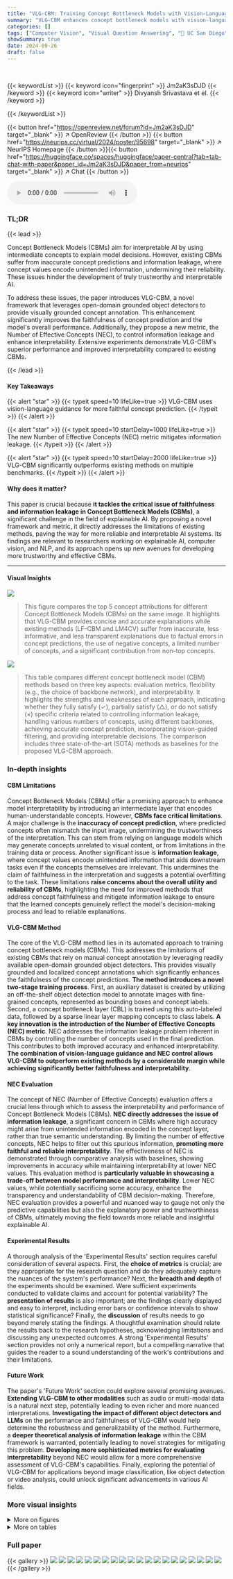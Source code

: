 ```yaml
---
title: "VLG-CBM: Training Concept Bottleneck Models with Vision-Language Guidance"
summary: "VLG-CBM enhances concept bottleneck models with vision-language guidance for faithful interpretability and improved accuracy."
categories: []
tags: ["Computer Vision", "Visual Question Answering", "🏢 UC San Diego",]
showSummary: true
date: 2024-09-26
draft: false
---
```


<br>

{{< keywordList >}}
{{< keyword icon="fingerprint" >}} Jm2aK3sDJD {{< /keyword >}}
{{< keyword icon="writer" >}} Divyansh Srivastava et el. {{< /keyword >}}
 
{{< /keywordList >}}

{{< button href="https://openreview.net/forum?id=Jm2aK3sDJD" target="_blank" >}}
↗ OpenReview
{{< /button >}}
{{< button href="https://neurips.cc/virtual/2024/poster/95698" target="_blank" >}}
↗ NeurIPS Homepage
{{< /button >}}{{< button href="https://huggingface.co/spaces/huggingface/paper-central?tab=tab-chat-with-paper&paper_id=Jm2aK3sDJD&paper_from=neurips" target="_blank" >}}
↗ Chat
{{< /button >}}



<audio controls>
    <source src="https://ai-paper-reviewer.com/Jm2aK3sDJD/podcast.wav" type="audio/wav">
    Your browser does not support the audio element.
</audio>


### TL;DR


{{< lead >}}

Concept Bottleneck Models (CBMs) aim for interpretable AI by using intermediate concepts to explain model decisions.  However, existing CBMs suffer from inaccurate concept predictions and information leakage, where concept values encode unintended information, undermining their reliability.  These issues hinder the development of truly trustworthy and interpretable AI. 

To address these issues, the paper introduces VLG-CBM, a novel framework that leverages open-domain grounded object detectors to provide visually grounded concept annotation. This enhancement significantly improves the faithfulness of concept prediction and the model's overall performance.  Additionally, they propose a new metric, the Number of Effective Concepts (NEC), to control information leakage and enhance interpretability.  Extensive experiments demonstrate VLG-CBM's superior performance and improved interpretability compared to existing CBMs.

{{< /lead >}}


#### Key Takeaways

{{< alert "star" >}}
{{< typeit speed=10 lifeLike=true >}} VLG-CBM uses vision-language guidance for more faithful concept prediction. {{< /typeit >}}
{{< /alert >}}

{{< alert "star" >}}
{{< typeit speed=10 startDelay=1000 lifeLike=true >}} The new Number of Effective Concepts (NEC) metric mitigates information leakage. {{< /typeit >}}
{{< /alert >}}

{{< alert "star" >}}
{{< typeit speed=10 startDelay=2000 lifeLike=true >}} VLG-CBM significantly outperforms existing methods on multiple benchmarks. {{< /typeit >}}
{{< /alert >}}

#### Why does it matter?
This paper is crucial because **it tackles the critical issue of faithfulness and information leakage in Concept Bottleneck Models (CBMs)**, a significant challenge in the field of explainable AI.  By proposing a novel framework and metric, it directly addresses the limitations of existing methods, paving the way for more reliable and interpretable AI systems.  Its findings are relevant to researchers working on explainable AI, computer vision, and NLP, and its approach opens up new avenues for developing more trustworthy and effective CBMs.

------
#### Visual Insights



![](https://ai-paper-reviewer.com/Jm2aK3sDJD/figures_1_1.jpg)

> This figure compares the top 5 concept attributions for different Concept Bottleneck Models (CBMs) on the same image.  It highlights that VLG-CBM provides concise and accurate explanations while existing methods (LF-CBM and LM4CV) suffer from inaccurate, less informative, and less transparent explanations due to factual errors in concept predictions, the use of negative concepts, a limited number of concepts, and a significant contribution from non-top concepts.





![](https://ai-paper-reviewer.com/Jm2aK3sDJD/tables_2_1.jpg)

> This table compares different concept bottleneck model (CBM) methods based on three key aspects: evaluation metrics, flexibility (e.g., the choice of backbone network), and interpretability.  It highlights the strengths and weaknesses of each approach, indicating whether they fully satisfy (✓), partially satisfy (△), or do not satisfy (×) specific criteria related to controlling information leakage, handling various numbers of concepts, using different backbones, achieving accurate concept prediction, incorporating vision-guided filtering, and providing interpretable decisions.  The comparison includes three state-of-the-art (SOTA) methods as baselines for the proposed VLG-CBM approach.





### In-depth insights


#### CBM Limitations
Concept Bottleneck Models (CBMs) offer a promising approach to enhance model interpretability by introducing an intermediate layer that encodes human-understandable concepts.  However, **CBMs face critical limitations**.  A major challenge is the **inaccuracy of concept prediction**, where predicted concepts often mismatch the input image, undermining the trustworthiness of the interpretation. This can stem from relying on language models which may generate concepts unrelated to visual content, or from limitations in the training data or process. Another significant issue is **information leakage**, where concept values encode unintended information that aids downstream tasks even if the concepts themselves are irrelevant.  This undermines the claim of faithfulness in the interpretation and suggests a potential overfitting to the task.  These limitations **raise concerns about the overall utility and reliability of CBMs**, highlighting the need for improved methods that address concept faithfulness and mitigate information leakage to ensure that the learned concepts genuinely reflect the model's decision-making process and lead to reliable explanations.

#### VLG-CBM Method
The core of the VLG-CBM method lies in its automated approach to training concept bottleneck models (CBMs). This addresses the limitations of existing CBMs that rely on manual concept annotation by leveraging readily available open-domain grounded object detectors. This provides visually grounded and localized concept annotations which significantly enhances the faithfulness of the concept predictions.  **The method introduces a novel two-stage training process**. First, an auxiliary dataset is created by utilizing an off-the-shelf object detection model to annotate images with fine-grained concepts, represented as bounding boxes and concept labels.  Second, a concept bottleneck layer (CBL) is trained using this auto-labeled data, followed by a sparse linear layer mapping concepts to class labels.  **A key innovation is the introduction of the Number of Effective Concepts (NEC) metric**. NEC addresses the information leakage problem inherent in CBMs by controlling the number of concepts used in the final prediction. This contributes to both improved accuracy and enhanced interpretability.  **The combination of vision-language guidance and NEC control allows VLG-CBM to outperform existing methods by a considerable margin while achieving significantly better faithfulness and interpretability**.

#### NEC Evaluation
The concept of NEC (Number of Effective Concepts) evaluation offers a crucial lens through which to assess the interpretability and performance of Concept Bottleneck Models (CBMs).  **NEC directly addresses the issue of information leakage**, a significant concern in CBMs where high accuracy might arise from unintended information encoded in the concept layer, rather than true semantic understanding. By limiting the number of effective concepts, NEC helps to filter out this spurious information, **promoting more faithful and reliable interpretability**.  The effectiveness of NEC is demonstrated through comparative analysis with baselines, showing improvements in accuracy while maintaining interpretability at lower NEC values. This evaluation method is **particularly valuable in showcasing a trade-off between model performance and interpretability**. Lower NEC values, while potentially sacrificing some accuracy, enhance the transparency and understandability of CBM decision-making.  Therefore, NEC evaluation provides a powerful and nuanced way to gauge not only the predictive capabilities but also the explanatory power and trustworthiness of CBMs, ultimately moving the field towards more reliable and insightful explainable AI.

#### Experimental Results
A thorough analysis of the 'Experimental Results' section requires careful consideration of several aspects.  First, the **choice of metrics** is crucial;  are they appropriate for the research question and do they adequately capture the nuances of the system's performance?  Next, the **breadth and depth** of the experiments should be examined.  Were sufficient experiments conducted to validate claims and account for potential variability?  The **presentation of results** is also important; are the findings clearly displayed and easy to interpret, including error bars or confidence intervals to show statistical significance?  Finally, the **discussion** of results needs to go beyond merely stating the findings.  A thoughtful examination should relate the results back to the research hypotheses, acknowledging limitations and discussing any unexpected outcomes. A strong 'Experimental Results' section provides not only a numerical report, but a compelling narrative that guides the reader to a sound understanding of the work's contributions and their limitations.

#### Future Work
The paper's 'Future Work' section could explore several promising avenues. **Extending VLG-CBM to other modalities** such as audio or multi-modal data is a natural next step, potentially leading to even richer and more nuanced interpretations.  **Investigating the impact of different object detectors and LLMs** on the performance and faithfulness of VLG-CBM would help determine the robustness and generalizability of the method.  Furthermore, a **deeper theoretical analysis of information leakage** within the CBM framework is warranted, potentially leading to novel strategies for mitigating this problem.  **Developing more sophisticated metrics for evaluating interpretability** beyond NEC would allow for a more comprehensive assessment of VLG-CBM's capabilities. Finally, exploring the potential of VLG-CBM for applications beyond image classification, like object detection or video analysis, could unlock significant advancements in various AI fields.


### More visual insights

<details>
<summary>More on figures
</summary>


![](https://ai-paper-reviewer.com/Jm2aK3sDJD/figures_3_1.jpg)

> This figure illustrates the pipeline of the Vision-Language-Guided Concept Bottleneck Model (VLG-CBM). It starts with obtaining candidate concepts from Large Language Models (LLMs) based on prompts about the image class. Then, a grounded object detector identifies bounding boxes of these concepts within an input image. This generates an auto-labeled dataset consisting of images, concepts (as detected in bounding boxes), and class labels. This dataset is then used to train a Concept Bottleneck Layer (CBL) and a final learning predictor. The CBL maps image features to concept logits using a multilabel binary cross-entropy loss, while the learning predictor maps concept logits to class labels using a multiclass cross-entropy loss. This entire pipeline demonstrates the automated and guided approach to train the CBM.


![](https://ai-paper-reviewer.com/Jm2aK3sDJD/figures_6_1.jpg)

> This figure compares the test accuracy of three different models (VLG-CBM, LF-CBM, and a model with a randomly initialized concept bottleneck layer) across varying numbers of effective concepts (NEC).  The x-axis represents the NEC, and the y-axis represents the test accuracy.  It demonstrates how the accuracy of each model changes as the number of effective concepts increases, highlighting the relationship between interpretability (controlled by NEC) and performance.


![](https://ai-paper-reviewer.com/Jm2aK3sDJD/figures_8_1.jpg)

> This figure shows the top 5 images that activate the neurons for four example concepts in the VLG-CBM model trained on the CUB dataset.  The concepts are: (a) black face, (b) black plumage, (c) brown or gray body, (d) small black head. This visualization demonstrates that the model learns concepts that align with human perception of visual features.


![](https://ai-paper-reviewer.com/Jm2aK3sDJD/figures_18_1.jpg)

> This figure compares the top 5 concept attributions for the decisions of VLG-CBM and three other Concept Bottleneck Models (CBMs): LF-CBM, LM4CV, and a method from Yang et al.  VLG-CBM shows concise and accurate concept attributions, while the other methods show less informative negative concepts, inaccurate concepts not matching the image, or a significant portion of contributions from non-top concepts. This highlights VLG-CBM's improved faithfulness and interpretability.


![](https://ai-paper-reviewer.com/Jm2aK3sDJD/figures_19_1.jpg)

> This figure compares the accuracy of VLG-CBM against LF-CBM and a randomly initialized CBL across different NEC (Number of Effective Concepts) values.  It demonstrates that VLG-CBM outperforms the other methods, especially when NEC is small. The graph visually shows how accuracy changes with increasing NEC, highlighting the impact of information leakage in CBMs with higher NEC.


![](https://ai-paper-reviewer.com/Jm2aK3sDJD/figures_20_1.jpg)

> This figure compares the top 5 concept attributions for four different methods (VLG-CBM, LF-CBM, LM4CV, and a random baseline) in explaining their decisions for the same image.  It highlights the differences in accuracy, conciseness, and faithfulness of the concept attributions produced by each method. VLG-CBM's attributions are shown as accurate, concise, and visually grounded, in contrast to the others which often include inaccurate or irrelevant concepts.


![](https://ai-paper-reviewer.com/Jm2aK3sDJD/figures_20_2.jpg)

> This figure compares the decision explanations of VLG-CBM with three other existing methods (LF-CBM, LM4CV, and a method from Yang et al. [27]).  The comparison focuses on the top 5 contributing concepts to the model's decision for each method. It highlights the concise and accurate explanations provided by VLG-CBM compared to the less informative or inaccurate explanations from the other methods. Key differences noted are that VLG-CBM uses only positive concepts, while LF-CBM frequently uses negative concepts; LM4CV uses concepts unrelated to the image; and all three alternative methods have significant contributions from non-top concepts, reducing transparency.


![](https://ai-paper-reviewer.com/Jm2aK3sDJD/figures_20_3.jpg)

> This figure compares the top 5 concept contributions used by four different models (VLG-CBM, LF-CBM, LM4CV, and a baseline) to explain their decisions for a given image.  The comparison highlights the differences in accuracy and faithfulness of concept predictions, showing how VLG-CBM provides more concise and accurate explanations aligned with human perception compared to existing methods which often rely on inaccurate, negative, or irrelevant concepts.


![](https://ai-paper-reviewer.com/Jm2aK3sDJD/figures_21_1.jpg)

> This figure compares the top 5 concept contributions used by VLG-CBM and existing methods (LF-CBM, LM4CV) to explain their decisions for a given image. It highlights the differences in the accuracy, conciseness, and faithfulness of concept attributions among these methods, showing that VLG-CBM provides more concise and accurate explanations.


![](https://ai-paper-reviewer.com/Jm2aK3sDJD/figures_21_2.jpg)

> This figure compares the top 5 contributing concepts for the decisions made by VLG-CBM and three other existing methods (LF-CBM, LM4CV, and LaMCV) for a sample image.  It highlights that VLG-CBM offers more concise and accurate concept attributions, unlike the others which may use negative concepts, irrelevant concepts, or a significant number of non-top contributing concepts, making the explanation less informative and transparent.


![](https://ai-paper-reviewer.com/Jm2aK3sDJD/figures_23_1.jpg)

> This figure compares the decision explanations of VLG-CBM with three other methods (LF-CBM, LM4CV, and LaBo) by listing the top 5 contributing concepts for each method's decisions. The comparison highlights that VLG-CBM provides concise and accurate explanations, while the other methods suffer from issues like inaccurate concept predictions, use of negative concepts, and a significant portion of contribution from non-top concepts, which makes their decisions less transparent.  The figure demonstrates the superior accuracy and interpretability of the proposed VLG-CBM model.


![](https://ai-paper-reviewer.com/Jm2aK3sDJD/figures_24_1.jpg)

> This figure compares the top 5 contributing concepts to the decision made by VLG-CBM and three other methods (LF-CBM, LM4CV, and LaBo). It highlights that VLG-CBM provides concise and accurate explanations, unlike the other methods which may use negative concepts, irrelevant concepts, or a significant portion of contributions from non-top concepts, thereby hindering the interpretability of the decisions.


![](https://ai-paper-reviewer.com/Jm2aK3sDJD/figures_25_1.jpg)

> This figure compares the top 5 concept contributions used by four different methods (VLG-CBM, LF-CBM, LM4CV, and a baseline) to explain their classification decisions for a bird image.  It highlights that VLG-CBM provides more concise and accurate explanations compared to other methods, which often include inaccurate, irrelevant, or non-visual concepts, or rely too heavily on non-top concept contributions for the explanation. 


![](https://ai-paper-reviewer.com/Jm2aK3sDJD/figures_26_1.jpg)

> This figure compares the top 5 concept contributions used by VLG-CBM and three other methods (LF-CBM, LM4CV, and LaBo) to explain their decisions for the same image.  It highlights that VLG-CBM provides more concise, accurate, and visually grounded explanations compared to the others, which suffer from inaccurate concept predictions, negative concepts, and information leakage from non-visual concepts.


![](https://ai-paper-reviewer.com/Jm2aK3sDJD/figures_27_1.jpg)

> This figure compares the decision explanations of VLG-CBM with three other methods (LF-CBM, LM4CV, and a baseline).  It highlights that VLG-CBM provides more concise and accurate concept attributions, unlike the other methods which show various issues like using negative concepts, inaccurate concept predictions, or relying heavily on non-top concepts for the decision. This impacts the interpretability and faithfulness of the explanations.


![](https://ai-paper-reviewer.com/Jm2aK3sDJD/figures_28_1.jpg)

> This figure compares the decision explanations of VLG-CBM with three other concept bottleneck models (LF-CBM, LM4CV, and LM4CV).  It shows the top 5 contributing concepts for each model's decision on the same image. VLG-CBM provides concise and accurate concept attributions, while the other methods show shortcomings such as using negative concepts (LF-CBM), inaccurate concept predictions (LM4CV), and a significant contribution from non-top concepts, leading to less transparent decisions.  The figure highlights VLG-CBM's superior interpretability and accuracy.


![](https://ai-paper-reviewer.com/Jm2aK3sDJD/figures_29_1.jpg)

> This figure compares the top 5 concept contributions used by VLG-CBM and other existing methods (LF-CBM, LM4CV) to explain their decisions for a bird image.  It highlights that VLG-CBM provides concise and accurate explanations, while others use inaccurate, less informative, or non-visual concepts, thus affecting transparency.


![](https://ai-paper-reviewer.com/Jm2aK3sDJD/figures_30_1.jpg)

> This figure compares the top 5 contributing concepts for decision explanations from VLG-CBM and three other methods (LF-CBM, LM4CV, and LaBo). It highlights the differences in accuracy, conciseness, and faithfulness of concept attribution across these methods. VLG-CBM demonstrates more concise, accurate, and visually grounded explanations compared to the others.


![](https://ai-paper-reviewer.com/Jm2aK3sDJD/figures_31_1.jpg)

> This figure compares the decision explanations of VLG-CBM and three other methods (LF-CBM, LM4CV, and a baseline) by showing the top 5 contributing concepts for each method's decision on an example image.  VLG-CBM provides concise and accurate explanations based on relevant visual concepts. The other methods suffer from problems such as using negative concepts (LF-CBM), using concepts that do not match the image (LM4CV), and having a significant portion of the decision coming from non-top concepts, making explanations less transparent.


</details>




<details>
<summary>More on tables
</summary>


![](https://ai-paper-reviewer.com/Jm2aK3sDJD/tables_8_1.jpg)
> This table presents a comparison of the performance of the proposed Vision-Language-Guided Concept Bottleneck Model (VLG-CBM) against several state-of-the-art baselines on five image classification datasets.  The metrics used are accuracy at NEC=5 (Acc@5) and average accuracy across different numbers of effective concepts (NECs).  Note that some baseline methods were not applicable to all datasets due to their reliance on specific architectures or backbones.

![](https://ai-paper-reviewer.com/Jm2aK3sDJD/tables_8_2.jpg)
> This table presents a performance comparison between different methods (LF-CBM, LM4CV, LaBo, and VLG-CBM) on the ImageNet and CUB datasets.  The backbone used is CLIP-RN50.  The metrics used are Accuracy at NEC=5 (Acc@5) and Average Accuracy (Avg. Acc) across different NEC values.  VLG-CBM shows superior performance compared to the baseline methods on both datasets and for both metrics.

![](https://ai-paper-reviewer.com/Jm2aK3sDJD/tables_9_1.jpg)
> This table compares different concept bottleneck model (CBM) methods based on their ability to control information leakage, flexibility in choosing the backbone, accuracy of concept prediction, and overall interpretability.  It uses checkmarks (✓), partial checkmarks (△), and crosses (×) to indicate whether each method satisfies, partially satisfies, or fails to satisfy these criteria, respectively.  The table highlights the advantages of the proposed VLG-CBM method in comparison to state-of-the-art methods.

![](https://ai-paper-reviewer.com/Jm2aK3sDJD/tables_16_1.jpg)
> This ablation study analyzes the impact of varying the confidence threshold (T) on the accuracy of the VLG-CBM model.  The threshold determines which bounding boxes from the object detector are included in the concept annotations.  The table shows that there is minimal change in accuracy at NEC=5 and average accuracy across various values of T, indicating that the model is robust to this hyperparameter.

![](https://ai-paper-reviewer.com/Jm2aK3sDJD/tables_17_1.jpg)
> This table compares different methods for training concept bottleneck models based on their ability to control information leakage, flexibility in choosing a model backbone, accuracy of concept prediction, whether concept filtering is vision-guided, and the interpretability of the final decision.  The symbols ✓, △, and × indicate whether a method fully satisfies, partially satisfies, or does not satisfy a given requirement, respectively. The table also includes a comparison to state-of-the-art (SOTA) methods (LF-CBM, LaBo, and LM4CV).

![](https://ai-paper-reviewer.com/Jm2aK3sDJD/tables_22_1.jpg)
> This table compares the performance of the proposed VLG-CBM model against three state-of-the-art concept bottleneck models (LF-CBM, LaBo, LM4CV) and a random baseline across five image classification datasets (CIFAR10, CIFAR100, CUB, Places365, ImageNet).  The table presents the accuracy at NEC=5 (Acc@5) and the average accuracy across different NEC values.  Note that LaBo and LM4CV are not applicable ('N/A') for all datasets, due to limitations in their architecture or availability.

![](https://ai-paper-reviewer.com/Jm2aK3sDJD/tables_22_2.jpg)
> This table compares several methods for training concept bottleneck models (CBMs) based on three key aspects: evaluation (control over information leakage, accurate concept prediction, vision-guided concept filtering), flexibility (flexible backbone, unlimited concept numbers), and interpretability (interpretable decision).  Each method (LF-CBM, LaBo, LM4CV, and VLG-CBM) is evaluated using checkmarks representing whether it fully satisfies (✓), partially satisfies (△), or does not satisfy (×) each criterion.

![](https://ai-paper-reviewer.com/Jm2aK3sDJD/tables_23_1.jpg)
> This table compares different methods for training concept bottleneck models (CBM) based on three key aspects: evaluation (control on information leakage, accurate concept prediction, vision-guided concept filtering), flexibility (unlimited concept numbers, flexible backbone), and interpretability (interpretable decision).  It shows that VLG-CBM, the proposed method, is superior in all three aspects compared to existing state-of-the-art methods (LF-CBM, LaBo, LM4CV).

</details>




### Full paper

{{< gallery >}}
<img src="https://ai-paper-reviewer.com/Jm2aK3sDJD/1.png" class="grid-w50 md:grid-w33 xl:grid-w25" />
<img src="https://ai-paper-reviewer.com/Jm2aK3sDJD/2.png" class="grid-w50 md:grid-w33 xl:grid-w25" />
<img src="https://ai-paper-reviewer.com/Jm2aK3sDJD/3.png" class="grid-w50 md:grid-w33 xl:grid-w25" />
<img src="https://ai-paper-reviewer.com/Jm2aK3sDJD/4.png" class="grid-w50 md:grid-w33 xl:grid-w25" />
<img src="https://ai-paper-reviewer.com/Jm2aK3sDJD/5.png" class="grid-w50 md:grid-w33 xl:grid-w25" />
<img src="https://ai-paper-reviewer.com/Jm2aK3sDJD/6.png" class="grid-w50 md:grid-w33 xl:grid-w25" />
<img src="https://ai-paper-reviewer.com/Jm2aK3sDJD/7.png" class="grid-w50 md:grid-w33 xl:grid-w25" />
<img src="https://ai-paper-reviewer.com/Jm2aK3sDJD/8.png" class="grid-w50 md:grid-w33 xl:grid-w25" />
<img src="https://ai-paper-reviewer.com/Jm2aK3sDJD/9.png" class="grid-w50 md:grid-w33 xl:grid-w25" />
<img src="https://ai-paper-reviewer.com/Jm2aK3sDJD/10.png" class="grid-w50 md:grid-w33 xl:grid-w25" />
<img src="https://ai-paper-reviewer.com/Jm2aK3sDJD/11.png" class="grid-w50 md:grid-w33 xl:grid-w25" />
<img src="https://ai-paper-reviewer.com/Jm2aK3sDJD/12.png" class="grid-w50 md:grid-w33 xl:grid-w25" />
<img src="https://ai-paper-reviewer.com/Jm2aK3sDJD/13.png" class="grid-w50 md:grid-w33 xl:grid-w25" />
<img src="https://ai-paper-reviewer.com/Jm2aK3sDJD/14.png" class="grid-w50 md:grid-w33 xl:grid-w25" />
<img src="https://ai-paper-reviewer.com/Jm2aK3sDJD/15.png" class="grid-w50 md:grid-w33 xl:grid-w25" />
<img src="https://ai-paper-reviewer.com/Jm2aK3sDJD/16.png" class="grid-w50 md:grid-w33 xl:grid-w25" />
<img src="https://ai-paper-reviewer.com/Jm2aK3sDJD/17.png" class="grid-w50 md:grid-w33 xl:grid-w25" />
<img src="https://ai-paper-reviewer.com/Jm2aK3sDJD/18.png" class="grid-w50 md:grid-w33 xl:grid-w25" />
<img src="https://ai-paper-reviewer.com/Jm2aK3sDJD/19.png" class="grid-w50 md:grid-w33 xl:grid-w25" />
<img src="https://ai-paper-reviewer.com/Jm2aK3sDJD/20.png" class="grid-w50 md:grid-w33 xl:grid-w25" />
{{< /gallery >}}